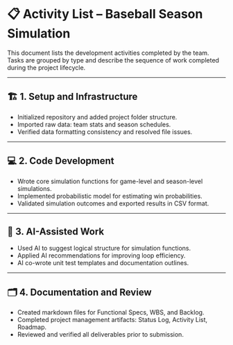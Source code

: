 # 📋 Activity List – Baseball Season Simulation

This document lists the development activities completed by the team. Tasks are grouped by type and describe the sequence of work completed during the project lifecycle.

---

## 🏗️ 1. Setup and Infrastructure

- Initialized repository and added project folder structure.
- Imported raw data: team stats and season schedules.
- Verified data formatting consistency and resolved file issues.

---

## 💻 2. Code Development

- Wrote core simulation functions for game-level and season-level simulations.
- Implemented probabilistic model for estimating win probabilities.
- Validated simulation outcomes and exported results in CSV format.

---

## 🧠 3. AI-Assisted Work

- Used AI to suggest logical structure for simulation functions.
- Applied AI recommendations for improving loop efficiency.
- AI co-wrote unit test templates and documentation outlines.

---

## 🗂️ 4. Documentation and Review

- Created markdown files for Functional Specs, WBS, and Backlog.
- Completed project management artifacts: Status Log, Activity List, Roadmap.
- Reviewed and verified all deliverables prior to submission.

